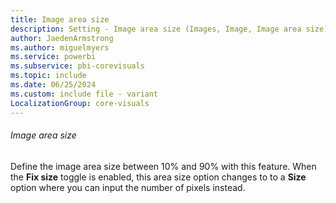 ```yaml
---
title: Image area size
description: Setting - Image area size (Images, Image, Image area size)
author: JaedenArmstrong
ms.author: miguelmyers
ms.service: powerbi
ms.subservice: pbi-corevisuals
ms.topic: include
ms.date: 06/25/2024
ms.custom: include file - variant
LocalizationGroup: core-visuals
---
```

###### Image area size

Define the image area size between 10% and 90% with this feature. When the **Fix size** toggle is enabled, this area size option changes to to a **Size** option where you can input the number of pixels instead.
